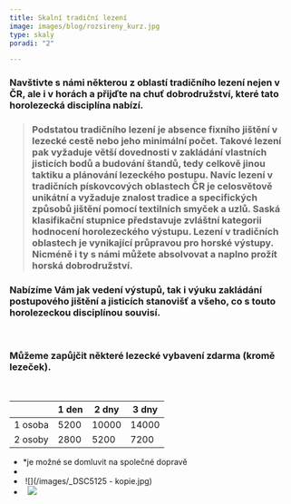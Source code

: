 ```yaml
---
title: Skalní tradiční lezení
image: images/blog/rozsireny_kurz.jpg
type: skaly
poradi: "2"

---
```

### **Navštivte s námi některou z oblastí tradičního lezení nejen v ČR, ale i v horách a přijďte na chuť dobrodružství, které tato horolezecká disciplína nabízí.**

> ### **Podstatou tradičního lezení je absence fixního jištění v lezecké cestě nebo jeho minimální počet. Takové lezení pak vyžaduje větší dovednosti v zakládání vlastních jisticích bodů a budování štandů, tedy celkově jinou taktiku a plánování lezeckého postupu. Navíc lezení v tradičních pískovcových oblastech ČR je celosvětově unikátní a vyžaduje znalost tradice a specifických způsobů jištění pomocí textilních smyček a uzlů. Saská klasifikační stupnice představuje zvláštní kategorii hodnocení horolezeckého výstupu. Lezení v tradičních oblastech je vynikající průpravou pro horské výstupy. Nicméně i ty s námi můžete absolvovat a naplno prožít horská dobrodružství.**

### **Nabízíme Vám jak vedení výstupů, tak i výuku zakládání postupového jištění a jisticích stanovišť a všeho, co s touto horolezeckou disciplínou souvisí.**

&nbsp;

### **Můžeme zapůjčit některé lezecké vybavení zdarma (kromě lezeček).**

&nbsp;

|  | 1 den | 2 dny | 3 dny |
| --- | --- | --- | --- |
| 1 osoba | 5200 | 10000 | 14000 |
| 2 osoby | 2800 | 5200 | 7200 |

* *je možné se domluvit na společné dopravě
*  
*  ![](/images/_DSC5125 - kopie.jpg)
*  
  ![](/images/DSCN5549.JPG)